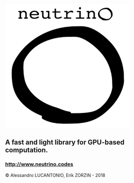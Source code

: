 <img src="/Docs/neutrino_logo.png" width="400" height="400" />

## A fast and light library for GPU-based computation.
### http://www.neutrino.codes

© Alessandro LUCANTONIO, Erik ZORZIN - 2018
